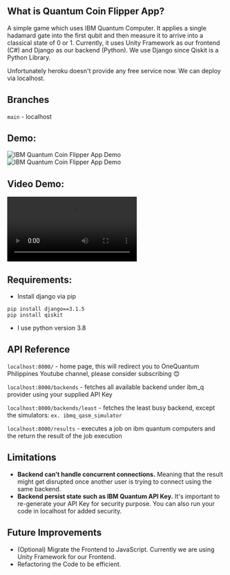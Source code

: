 ## What is Quantum Coin Flipper App?

A simple game which uses IBM Quantum Computer. It applies a single hadamard gate into the first qubit and then measure it to arrive into a classical state of 0 or 1. Currently, it uses Unity Framework as our frontend (C#) and Django as our backend (Python). We use Django since Qiskit is a Python Library.

Unfortunately heroku doesn't provide any free service now. We can deploy via localhost.

## Branches

`main` - localhost

## Demo:

![IBM Quantum Coin Flipper App Demo](resources/Face1.PNG)
![IBM Quantum Coin Flipper App Demo](resources/Face2.PNG)

## Video Demo:

![IBM Quantum Coin Flipper App Demo](resources/IBMQuantumCoinFlipper.mp4)

## Requirements:

- Install django via pip

```
pip install django==3.1.5
pip install qiskit
```

- I use python version 3.8

## API Reference

`localhost:8000/` - home page, this will redirect you to OneQuantum Philippines Youtube channel, please consider subscribing :blush:

`localhost:8000/backends` - fetches all available backend under ibm_q provider using your supplied API Key

`localhost:8000/backends/least` - fetches the least busy backend, except the simulators: `ex. ibmq_qasm_simulator`

`localhost:8000/results` - executes a job on ibm quantum computers and the return the result of the job execution

## Limitations

- **Backend can't handle concurrent connections.** Meaning that the result might get disrupted once another user is trying to connect using the same backend.
- **Backend persist state such as IBM Quantum API Key.** It's important to re-generate your API Key for security purpose. You can also run your code in localhost for added security.

## Future Improvements

- (Optional) Migrate the Frontend to JavaScript. Currently we are using Unity Framework for our Frontend.
- Refactoring the Code to be efficient.
